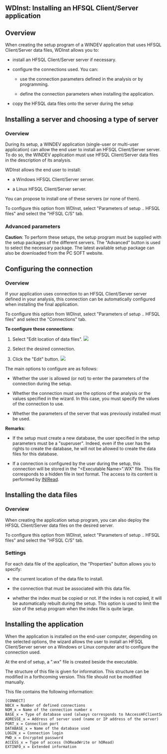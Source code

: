 
## WDInst: Installing an HFSQL Client/Server application
			



<a name="NOTE1"></a>
<a name="NOTE1_1"></a>


## Overview
<a name="overview_ELTTEXTE000165"></a>
When creating the setup program of a WINDEV application that uses HFSQL Client/Server data files, WDInst allows you to:

- install an HFSQL Client/Server server if necessary.

- configure the connections used. You can:

	- use the connection parameters defined in the analysis or by programming.

	- define the connection parameters when installing the application.




- copy the HFSQL data files onto the server during the setup






<a name="NOTE2"></a>
<a name="NOTE2_1"></a>


## Installing a server and choosing a type of server
<a name="installing_server_and_choosing_type_server_ELTTEXTE000195"></a>


### Overview
<a name="overview_ELTPARAGRAPHE000026"></a>

During its setup, a WINDEV application (single-user or multi-user application) can allow the end user to install an HFSQL Client/Server server. To do so, the WINDEV application must use HFSQL Client/Server data files in the description of its analysis.

WDInst allows the end user to install:

- a Windows HFSQL Client/Server server.

- a Linux HFSQL Client/Server server.




You can propose to install one of these servers (or none of them).

To configure this option from WDInst, select "Parameters of setup ..  HFSQL files" and select the "HFSQL C/S" tab.
<a name="NOTE2_2"></a>


### Advanced parameters
<a name="advanced_parameters_ELTPARAGRAPHE000042"></a>

**Caution**: To perform these setups, the setup program must be supplied with the setup packages of the different servers. The "Advanced" button is used to select the necessary package. The latest available setup package can also be downloaded from the PC SOFT website.

<a name="NOTE3"></a>
<a name="NOTE3_1"></a>


## Configuring the connection
<a name="configuring_the_connection_ELTTEXTE000225"></a>


### Overview
<a name="overview_ELTPARAGRAPHE000051"></a>

If your application uses connection to an HFSQL Client/Server server defined in your analysis, this connection can be automatically configured when installing the final application.

To configure this option from WDInst, select "Parameters of setup .. HFSQL files" and select the "Connections" tab.

**To configure these connections**: 

1. Select "Edit location of data files". 
![](https://doc.pcsoft.fr/en-US/images/image.awp?langid=3&name=Option_WDInst_HFSQL%20-%20HC%20N%B0001.gif&type=thumb)


2. Select the desired connection.

3. Click the "Edit" button. 
![](https://doc.pcsoft.fr/en-US/images/image.awp?langid=3&name=Option_WDInst_HFSQL%20-%20HC%20N%B0002.gif&type=thumb)





The main options to configure are as follows:

- Whether the user is allowed (or not) to enter the parameters of the connection during the setup.

- Whether the connection must use the options of the analysis or the values specified in the wizard. In this case, you must specify the values of the connection to use.

- Whether the parameters of the server that was previously installed must be used.




**Remarks**:

- If the setup must create a new database, the user specified in the setup parameters must be a "superuser". Indeed, even if the user has the rights to create the database, he will not be allowed to create the data files for this database.

- If a connection is configured by the user during the setup, this connection will be stored in the "&lt;Executable Name&gt;".WX" file. This file corresponds to a hidden file in text format. The access to its content is performed by [INIRead](../WDLang1/3013043.md).




<a name="NOTE4"></a>
<a name="NOTE4_1"></a>


## Installing the data files
<a name="installing_the_data_files_ELTTEXTE000249"></a>


### Overview
<a name="overview_ELTPARAGRAPHE000088"></a>

When creating the application setup program, you can also deploy the HFSQL Client/Server data files on the desired server.

To configure this option from WDInst, select "Parameters of setup ..  HFSQL files" and select the "HFSQL C/S" tab.
<a name="NOTE4_2"></a>


### Settings
<a name="settings_ELTPARAGRAPHE000097"></a>

For each data file of the application, the "Properties" button allows you to specify:

- the current location of the data file to install.

- the connection that must be associated with this data file. 

- whether the index must be copied or not. If the index is not copied, it will be automatically rebuilt during the setup. This option is used to limit the size of the setup program when the index file is quite large.




<a name="NOTE5"></a>
<a name="NOTE5_1"></a>


## Installing the application
<a name="installing_the_application_ELTTEXTE000279"></a>
When the application is installed on the end-user computer, depending on the selected options, the wizard allows the user to install an HFSQL Client/Server server on a Windows or Linux computer and to configure the connection used.  

At the end of setup, a ".wx" file is created beside the executable.

The structure of this file is given for information. This structure can be modified in a forthcoming version. This file should not be modified manually.

This file contains the following information:


```txt
[CONNECT]
NBCX = Number of defined connections
NOM_x = Name of the connection number x
BASE_x = Type of database used (always corresponds to hAccessHFClientServer)
ADRESSE_x = Address of server used (name or IP address of the server)
PORT_x = Connection port
DATABASE_x = Name of the database used
LOGIN_x = Connection login
PWD_x = Encrypted password
ACCESS_x = Type of access (hOReadWrite or hORead)
EXTINFO_x = Extended information
```




